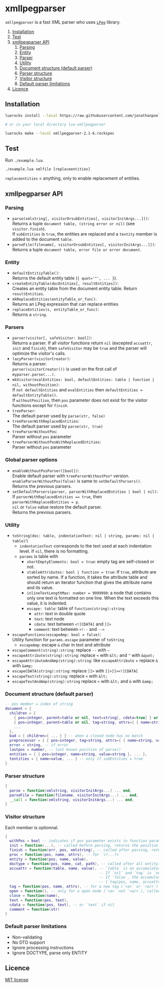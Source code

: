 # xmllpegparser

`xmllpegparser` is a fast XML parser who uses [`LPeg`](http://www.inf.puc-rio.br/~roberto/lpeg) library.

<!-- summary -->
1. [Installation](#installation)
2. [Test](#test)
3. [xmllpegparser API](#xmllpegparser-api)
    1. [Parsing](#parsing)
    2. [Entity](#entity)
    3. [Parser](#parser)
    4. [Utility](#utility)
    5. [Document structure (default parser)](#document-structure-default-parser)
    6. [Parser structure](#parser-structure)
    7. [Visitor structure](#visitor-structure)
    8. [Default parser limitations](#default-parser-limitations)
5. [Licence](#licence)
<!-- /summary -->


## Installation

```bash
luarocks install --local https://raw.githubusercontent.com/jonathanpoelen/lua-xmllpegparser/master/xmllpegparser-2.1-6.rockspec

# or in your local directory lua-xmllpegparser

luarocks make --local xmllpegparser-2.1-6.rockspec
```

## Test

Run `./example.lua`.

```
./example.lua xmlfile [replaceentities]
```

`replaceentities` = anything, only to enable replacement of entities.


## xmllpegparser API

### Parsing

- `parse(xmlstring[, visitorOrsubEntities[, visitorInitArgs...]])`:\
Returns a tuple `document table, (string error or nil)` (see `visitor.finish`).\
If `subEntities` is `true`, the entities are replaced and a `tentity` member is added to the document `table`.
- `parseFile(filename[, visitorOrsubEntities[, visitorInitArgs...]])`:\
Returns a tuple `document table, error file or error document`.

### Entity

- `defaultEntitiyTable()`:\
Returns the default entity table (`{ quot='"', ... }`).
- `createEntityTable(docEntities[, resultEntities])`:\
Creates an entity table from the document entity table. Return `resultEntities`.
- `mkReplaceEntities(entityTable_or_func)`:\
Returns an LPeg expression that can replace entities
- `replaceEntities(s, entityTable_or_func)`:\
Returns a `string`.

### Parsers

- `parser(visitor[, safeVisitor: bool])`:\
Returns a parser.
If all visitor functions return `nil` (excepted `accuattr`, `init` and `finish`), then `safeVisitor` may be `true` and the parser will optimize the visitor's calls.
- `lazyParser(visitorCreator)`:\
Returns a parser.\
`parser(visitorCreator())` is used on the first call of `myparser.parse(...)`.
- `mkVisitor(evalEntities: bool, defaultEntities: table | function | nil, withoutPosition)`:\
If `not defaultEntities` and `evalEntities` then `defaultEntities = defaultEntityTable()`.\
If `withoutPosition`, then `pos` parameter does not exist for the visitor functions except for `finish`.
- `treeParser`:\
The default parser used by `parse(str, false)`
- `treeParserWithReplacedEntities`:\
The default parser used by `parse(str, true)`
- `treeParserWithoutPos`:\
Parser without `pos` parameter
- `treeParserWithoutPosWithReplacedEntities`:\
Parser without `pos` parameter

### Global parser options

- `enableWithoutPosParser([bool])`:\
Enable default parser with `treeParserWithoutPos*` version.\
`enableParserWithoutPos(false)` is same to `setDefaultParsers()`.\
Returns the previous parsers.
- `setDefaultParsers(parser, parserWithReplacedEntities | bool | nil)`:\
If `parserWithReplacedEntities == true`, then `parserWithReplacedEntities = p`.\
`nil` or `false` value restore the default parser.\
Returns the previous parsers.

### Utility

- `toString(doc: table, indentationText: nil | string, params: nil | table)`:\
  - `indentationText` corresponds to the text used at each indentation level. If `nil`, there is no formatting.
  - `params` is table with
    - `shortEmptyElements: bool = true`: empty tag are self-closed or not.
    - `stableAttributes: bool | function = true`: If `true`, attribute are sorted by name. If a function, it takes the attribute table and should return an iterator function that gives the attribute name and its value.
    - `inlineTextLengthMax: number = 9999999`: a node that contains only one text is formatted on one line. When the text exceeds this value, it is indented.
    - `escape: table`: table of `function(string):string`
      - `attr`: text in double quote
      - `text`: text node
      - `cdata`: text between `<![CDATA[` and `]]>`
      - `comment`: text between `<!--` and `-->`
- `escapeFunctions(escapeAmp: bool = false)`:\
  Utility function for `params.escape` parameter of `toString`
  - `escapeAmp`: escape `&` char in text and attribute
- `escapeComment(string):string`: replace `--` with `—`
- `escapeAttribute(string):string`: replace `<` with `&lt;` and `"` with `&quot;`
- `escapeAttributeAndAmp(string):string`: like `escapeAttribute` + replace `&` with `&amp;`
- `escapeCDATA(string):string`: replace `]]>` with `]]>]]><![CDATA[`
- `escapeText(string):string`: replace `<` with `&lt;`
- `escapeTextAndAmp(string):string` replace `<` with `&lt;` and `&` with `&amp;`




### Document structure (default parser)

```lua
-- pos member = index of string
document = {
  children = {
    { pos=integer, parent=table or nil, text=string[, cdata=true] } or
    { pos=integer, parent=table or nil, tag=string, attrs={ { name=string, value=string }, ... }, children={ ... } },
    ...
  },
  bad = { children={ ... } } -- when a closed node has no match
  preprocessor = { { pos=integer, tag=string, attrs={ { name=string, value=string }, ... } },
  error = string, -- if error
  lastpos = number, -- last known position of parse()
  entities = { { pos=integer, name=string, value=string }, ... },
  tentities = { name=value, ... } -- only if subEntities = true
}
```

### Parser structure

```lua
{
  parse = function(xmlstring, visitorInitArgs...) ... end,
  parseFile = function(filename, visitorInitArgs...) ... end,
  __call = function(xmlstring, visitorInitArgs...) ... end,
}
```

### Visitor structure

Each member is optionnal.

```lua
{
  withPos = bool -- indicates if pos parameter exists in function parameter (except `finish`)
  init = function(...), -- called before parsing, returns the position of the beginning of match or nil
  finish = function(err, pos, xmlstring), -- called after parsing, returns (doc, err) or nil
  proc = function(pos, name, attrs), -- for `<?...?>`
  entity = function(pos, name, value),
  doctype = function(pos, name, cat, path), -- called after all entity()
  accuattr = function(table, name, value), -- `table` is an accumulator that will be transmitted to tag.attrs. Set to `false` for disable this function.
                                           -- If `nil` and `tag` is `not nil`, a default accumalator is used.
                                           -- If `false`, the accumulator is disabled.
                                           -- (`tag(pos, name, accuattr(accuattr({}, attr1, value1), attr2, value2)`)
  tag = function(pos, name, attrs), -- for a new tag (`<a>` or `<a/>`)
  open = function(), -- only for a open node (`<a>` not `<a/>`), called after `tag`.
  close = function(name),
  text = function(pos, text),
  cdata = function(pos, text), -- or `text` if nil
  comment = function(str)
}
```

### Default parser limitations

- Non-validating
- No DTD support
- Ignore processing instructions
- Ignore DOCTYPE, parse only ENTITY


## Licence

[MIT license](LICENSE)


<!-- https://github.com/jonathanpoelen/lua-xmllpegparser -->
